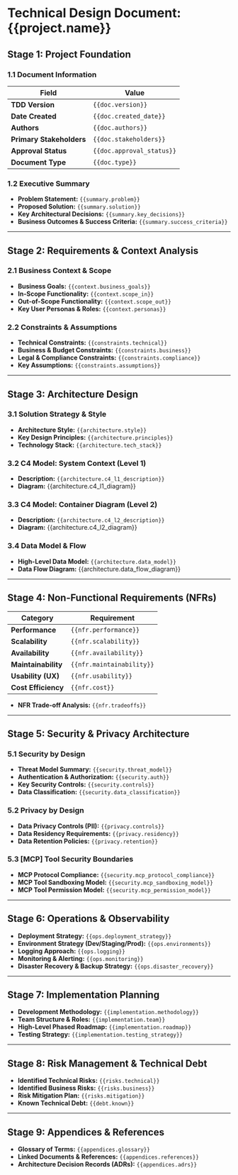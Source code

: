 # Technical Design Document: {{project.name}}

## Stage 1: Project Foundation
### 1.1 Document Information
| Field | Value |
|---|---|
| **TDD Version** | `{{doc.version}}` |
| **Date Created** | `{{doc.created_date}}` |
| **Authors** | `{{doc.authors}}` |
| **Primary Stakeholders** | `{{doc.stakeholders}}` |
| **Approval Status** | `{{doc.approval_status}}` |
| **Document Type** | `{{doc.type}}` |

### 1.2 Executive Summary
- **Problem Statement:** `{{summary.problem}}`
- **Proposed Solution:** `{{summary.solution}}`
- **Key Architectural Decisions:** `{{summary.key_decisions}}`
- **Business Outcomes & Success Criteria:** `{{summary.success_criteria}}`

---

## Stage 2: Requirements & Context Analysis
### 2.1 Business Context & Scope
- **Business Goals:** `{{context.business_goals}}`
- **In-Scope Functionality:** `{{context.scope_in}}`
- **Out-of-Scope Functionality:** `{{context.scope_out}}`
- **Key User Personas & Roles:** `{{context.personas}}`

### 2.2 Constraints & Assumptions
- **Technical Constraints:** `{{constraints.technical}}`
- **Business & Budget Constraints:** `{{constraints.business}}`
- **Legal & Compliance Constraints:** `{{constraints.compliance}}`
- **Key Assumptions:** `{{constraints.assumptions}}`

---

## Stage 3: Architecture Design
### 3.1 Solution Strategy & Style
- **Architecture Style:** `{{architecture.style}}`
- **Key Design Principles:** `{{architecture.principles}}`
- **Technology Stack:** `{{architecture.tech_stack}}`

### 3.2 C4 Model: System Context (Level 1)
- **Description:** `{{architecture.c4_l1_description}}`
- **Diagram:**
{{architecture.c4_l1_diagram}}


### 3.3 C4 Model: Container Diagram (Level 2)
- **Description:** `{{architecture.c4_l2_description}}`
- **Diagram:**
{{architecture.c4_l2_diagram}}


### 3.4 Data Model & Flow
- **High-Level Data Model:** `{{architecture.data_model}}`
- **Data Flow Diagram:**
{{architecture.data_flow_diagram}}


---

## Stage 4: Non-Functional Requirements (NFRs)
| Category | Requirement |
|---|---|
| **Performance** | `{{nfr.performance}}` |
| **Scalability** | `{{nfr.scalability}}` |
| **Availability** | `{{nfr.availability}}` |
| **Maintainability** | `{{nfr.maintainability}}` |
| **Usability (UX)** | `{{nfr.usability}}` |
| **Cost Efficiency** | `{{nfr.cost}}` |
- **NFR Trade-off Analysis:** `{{nfr.tradeoffs}}`

---

## Stage 5: Security & Privacy Architecture
### 5.1 Security by Design
- **Threat Model Summary:** `{{security.threat_model}}`
- **Authentication & Authorization:** `{{security.auth}}`
- **Key Security Controls:** `{{security.controls}}`
- **Data Classification:** `{{security.data_classification}}`

### 5.2 Privacy by Design
- **Data Privacy Controls (PII):** `{{privacy.controls}}`
- **Data Residency Requirements:** `{{privacy.residency}}`
- **Data Retention Policies:** `{{privacy.retention}}`

### 5.3 [MCP] Tool Security Boundaries
- **MCP Protocol Compliance:** `{{security.mcp_protocol_compliance}}`
- **MCP Tool Sandboxing Model:** `{{security.mcp_sandboxing_model}}`
- **MCP Tool Permission Model:** `{{security.mcp_permission_model}}`

---

## Stage 6: Operations & Observability
- **Deployment Strategy:** `{{ops.deployment_strategy}}`
- **Environment Strategy (Dev/Staging/Prod):** `{{ops.environments}}`
- **Logging Approach:** `{{ops.logging}}`
- **Monitoring & Alerting:** `{{ops.monitoring}}`
- **Disaster Recovery & Backup Strategy:** `{{ops.disaster_recovery}}`

---

## Stage 7: Implementation Planning
- **Development Methodology:** `{{implementation.methodology}}`
- **Team Structure & Roles:** `{{implementation.team}}`
- **High-Level Phased Roadmap:** `{{implementation.roadmap}}`
- **Testing Strategy:** `{{implementation.testing_strategy}}`

---

## Stage 8: Risk Management & Technical Debt
- **Identified Technical Risks:** `{{risks.technical}}`
- **Identified Business Risks:** `{{risks.business}}`
- **Risk Mitigation Plan:** `{{risks.mitigation}}`
- **Known Technical Debt:** `{{debt.known}}`

---

## Stage 9: Appendices & References
- **Glossary of Terms:** `{{appendices.glossary}}`
- **Linked Documents & References:** `{{appendices.references}}`
- **Architecture Decision Records (ADRs):** `{{appendices.adrs}}`